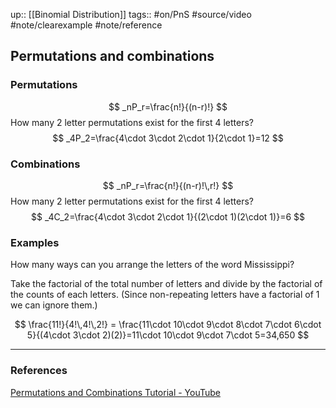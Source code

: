 up:: [[Binomial Distribution]]
tags:: #on/PnS #source/video #note/clearexample #note/reference  

## Permutations and combinations

### Permutations
$$
_nP_r=\frac{n!}{(n-r)!}
$$
How many 2 letter permutations exist for the first 4 letters?
$$
_4P_2=\frac{4\cdot 3\cdot 2\cdot 1}{2\cdot 1}=12
$$
### Combinations

$$
_nP_r=\frac{n!}{(n-r)!\,r!}
$$
How many 2 letter permutations exist for the first 4 letters?
$$
_4C_2=\frac{4\cdot 3\cdot 2\cdot 1}{(2\cdot 1)(2\cdot 1)}=6
$$

### Examples

How many ways can you arrange the letters of the word Mississippi?

Take the factorial of the total number of letters and divide by the factorial of the counts of each letters. (Since non-repeating letters have a factorial of 1 we can ignore them.)

$$
\frac{11!}{4!\,4!\,2!} = \frac{11\cdot 10\cdot 9\cdot 8\cdot 7\cdot 6\cdot 5}{(4\cdot 3\cdot 2)(2)}=11\cdot 10\cdot 9\cdot 7\cdot 5=34,650
$$

---

### References

[Permutations and Combinations Tutorial - YouTube](https://www.youtube.com/watch?v=XJnIdRXUi7A&t=77s)